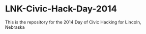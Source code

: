 LNK-Civic-Hack-Day-2014
=======================

This is the repository for the 2014 Day of Civic Hacking for Lincoln, Nebraska
